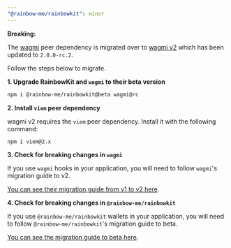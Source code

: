```yaml
---
"@rainbow-me/rainbowkit": minor
---
```


**Breaking:**

The [wagmi](https://wagmi.sh) peer dependency is migrated over to [wagmi v2](https://rc.wagmi.sh/) which has been updated to `2.0.0-rc.2`.

Follow the steps below to migrate.

**1. Upgrade RainbowKit and `wagmi` to their beta version**

```bash
npm i @rainbow-me/rainbowkit@beta wagmi@rc
```

**2. Install `viem` peer dependency**

wagmi v2 requires the `viem` peer dependency. Install it with the following command:

```bash
npm i viem@2.x
```

**3. Check for breaking changes in `wagmi`**

If you use `wagmi` hooks in your application, you will need to follow `wagmi`'s migration guide to v2.


[You can see their migration guide from v1 to v2 here](https://rc.wagmi.sh/react/guides/migrate-from-v1-to-v2).


**4. Check for breaking changes in `@rainbow-me/rainbowkit`**

If you use `@rainbow-me/rainbowkit` wallets in your application, you will need to follow `@rainbow-me/rainbowkit`'s migration guide to beta.


[You can see the migration guide to beta here](https://rc.wagmi.sh/react/guides/migrate-from-v1-to-v2).